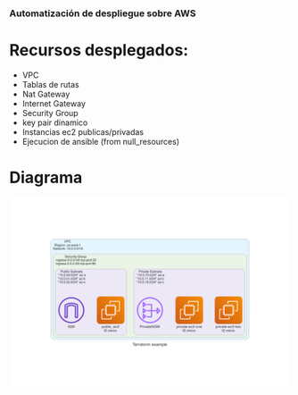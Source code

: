 ### Automatización de despliegue sobre AWS 

# Recursos desplegados:
- VPC
- Tablas de rutas
- Nat Gateway
- Internet Gateway
- Security Group
- key pair dinamico
- Instancias ec2 publicas/privadas
- Ejecucion de ansible (from null_resources)

# Diagrama

![Alt text](./terraform_example.png?raw=true "Diagrama")

